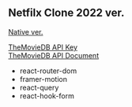 ## Netfilx Clone 2022 ver.

[Native ver.](https://github.com/rovin0805/noovies-native)

[TheMovieDB API Key](https://www.themoviedb.org/settings/api?language=ko)  
[TheMovieDB API Document](https://developers.themoviedb.org/3/getting-started/introduction)

- react-router-dom
- framer-motion
- react-query
- react-hook-form
